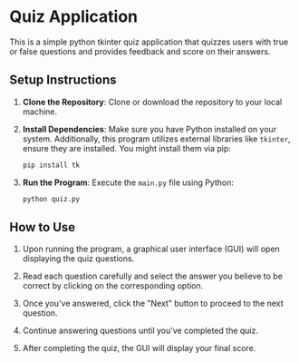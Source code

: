 # Quiz Application

This is a simple python tkinter quiz application that quizzes users with true or false questions and provides feedback and score on their answers.

## Setup Instructions

1. **Clone the Repository**: Clone or download the repository to your local machine.

2. **Install Dependencies**: Make sure you have Python installed on your system. Additionally, this program utilizes external libraries like `tkinter`, ensure they are installed. You might install them via pip:

    ```bash
    pip install tk
    ```

3. **Run the Program**: Execute the `main.py` file using Python:

    ```bash
    python quiz.py
    ```

## How to Use

1. Upon running the program, a graphical user interface (GUI) will open displaying the quiz questions.

2. Read each question carefully and select the answer you believe to be correct by clicking on the corresponding option.

3. Once you've answered, click the "Next" button to proceed to the next question.

4. Continue answering questions until you've completed the quiz.

5. After completing the quiz, the GUI will display your final score.
